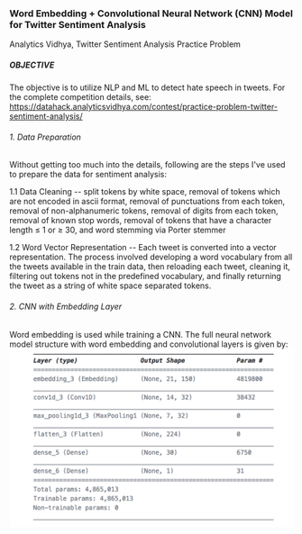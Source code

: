 ### Word Embedding + Convolutional Neural Network (CNN) Model for Twitter Sentiment Analysis
Analytics Vidhya, Twitter Sentiment Analysis Practice Problem  

##### OBJECTIVE
The objective is to utilize NLP and ML to detect hate speech in tweets. For the complete competition details, see: https://datahack.analyticsvidhya.com/contest/practice-problem-twitter-sentiment-analysis/

###### 1. Data Preparation
Without getting too much into the details, following are the steps I've used to prepare the data for sentiment analysis:

  1.1 Data Cleaning -- split tokens by white space, removal of tokens which are not encoded in ascii format, removal of punctuations from each token, removal of non-alphanumeric tokens, removal of digits from each token, removal of known stop words, removal of tokens that have a character length ≤ 1 or ≥  30, and word stemming via Porter stemmer
    
  1.2 Word Vector Representation -- Each tweet is converted into a vector representation. The process involved developing a word vocabulary from all the tweets available in the train data, then reloading each tweet, cleaning it, filtering out tokens not in the predefined vocabulary, and finally returning the tweet as a string of white space separated tokens.

###### 2. CNN with Embedding Layer
Word embedding is used while training a CNN. The full neural network model structure with word embedding and convolutional
layers is given by:
![alt text](https://github.com/BBalajadia/AVDatahack_TwitterSentimentAnalysis/blob/master/Data/nnmodel.png)

